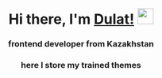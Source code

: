 <h1 align="center">Hi there, I'm <a href="https://github.com/aianov" target="_blank">Dulat!</a> 
<img src="https://github.com/blackcater/blackcater/raw/main/images/Hi.gif" height="32"/></h1>
<h3 align="center">frontend developer from Kazakhstan</h3>
<h3 align="center">here I store my trained themes</h3>
